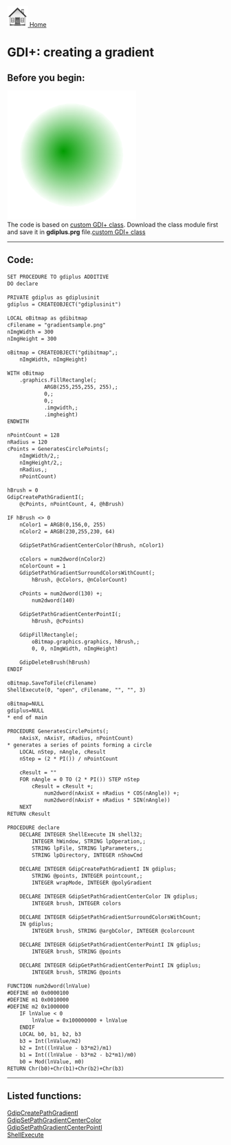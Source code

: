 [<img src="../images/home.png"> Home ](https://github.com/VFPX/Win32API)  

# GDI+: creating a gradient

## Before you begin:
![](../images/gradientsample.png)  
The code is based on <a href="?example=450">custom GDI+ class</a>. Download the class module first and save it in **gdiplus.prg** file.[custom GDI+ class](sample_450.md)  
  
***  


## Code:
```foxpro  
SET PROCEDURE TO gdiplus ADDITIVE
DO declare

PRIVATE gdiplus as gdiplusinit
gdiplus = CREATEOBJECT("gdiplusinit")

LOCAL oBitmap as gdibitmap
cFilename = "gradientsample.png"
nImgWidth = 300
nImgHeight = 300

oBitmap = CREATEOBJECT("gdibitmap",;
	nImgWidth, nImgHeight)

WITH oBitmap
	.graphics.FillRectangle(;
			ARGB(255,255,255, 255),;
			0,;
			0,;
			.imgwidth,;
			.imgheight)
ENDWITH

nPointCount = 128
nRadius = 120
cPoints = GeneratesCirclePoints(;
	nImgWidth/2,;
	nImgHeight/2,;
	nRadius,;
	nPointCount)

hBrush = 0
GdipCreatePathGradientI(;
	@cPoints, nPointCount, 4, @hBrush)

IF hBrush <> 0
	nColor1 = ARGB(0,156,0, 255)
	nColor2 = ARGB(230,255,230, 64)
	
	GdipSetPathGradientCenterColor(hBrush, nColor1)
	
	cColors = num2dword(nColor2)
	nColorCount = 1
	GdipSetPathGradientSurroundColorsWithCount(;
		hBrush, @cColors, @nColorCount)
	
	cPoints = num2dword(130) +;
		num2dword(140)

	GdipSetPathGradientCenterPointI(;
		hBrush, @cPoints)
	
	GdipFillRectangle(;
		oBitmap.graphics.graphics, hBrush,;
		0, 0, nImgWidth, nImgHeight)
			
	GdipDeleteBrush(hBrush)
ENDIF

oBitmap.SaveToFile(cFilename)
ShellExecute(0, "open", cFilename, "", "", 3)

oBitmap=NULL
gdiplus=NULL
* end of main

PROCEDURE GeneratesCirclePoints(;
	nAxisX, nAxisY, nRadius, nPointCount)
* generates a series of points forming a circle
	LOCAL nStep, nAngle, cResult
	nStep = (2 * PI()) / nPointCount
	
	cResult = ""
	FOR nAngle = 0 TO (2 * PI()) STEP nStep
		cResult = cResult +;
			num2dword(nAxisX + nRadius * COS(nAngle)) +;
			num2dword(nAxisY + nRadius * SIN(nAngle))
	NEXT
RETURN cResult

PROCEDURE declare
	DECLARE INTEGER ShellExecute IN shell32;
		INTEGER hWindow, STRING lpOperation,;
		STRING lpFile, STRING lpParameters,;
		STRING lpDirectory, INTEGER nShowCmd
		
	DECLARE INTEGER GdipCreatePathGradientI IN gdiplus;
		STRING @points, INTEGER pointcount,;
		INTEGER wrapMode, INTEGER @polyGradient
		
	DECLARE INTEGER GdipSetPathGradientCenterColor IN gdiplus;
		INTEGER brush, INTEGER colors
		
	DECLARE INTEGER GdipSetPathGradientSurroundColorsWithCount;
	IN gdiplus;
		INTEGER brush, STRING @argbColor, INTEGER @colorcount

	DECLARE INTEGER GdipSetPathGradientCenterPointI IN gdiplus;
		INTEGER brush, STRING @points

	DECLARE INTEGER GdipGetPathGradientCenterPointI IN gdiplus;
		INTEGER brush, STRING @points

FUNCTION num2dword(lnValue)
#DEFINE m0 0x0000100
#DEFINE m1 0x0010000
#DEFINE m2 0x1000000
	IF lnValue < 0
		lnValue = 0x100000000 + lnValue
	ENDIF
	LOCAL b0, b1, b2, b3
	b3 = Int(lnValue/m2)
	b2 = Int((lnValue - b3*m2)/m1)
	b1 = Int((lnValue - b3*m2 - b2*m1)/m0)
	b0 = Mod(lnValue, m0)
RETURN Chr(b0)+Chr(b1)+Chr(b2)+Chr(b3)  
```  
***  


## Listed functions:
[GdipCreatePathGradientI](../libraries/gdiplus/GdipCreatePathGradientI.md)  
[GdipSetPathGradientCenterColor](../libraries/gdiplus/GdipSetPathGradientCenterColor.md)  
[GdipSetPathGradientCenterPointI](../libraries/gdiplus/GdipSetPathGradientCenterPointI.md)  
[ShellExecute](../libraries/shell32/ShellExecute.md)  
